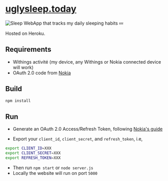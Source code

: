# [uglysleep.today](http://uglysleep.today/) 
![Sleep](public/favicon.ico)  WebApp that tracks my daily sleeping habits 💤

Hosted on Heroku.

## Requirements

* Withings activité (my device, any Withings or Nokia connected device will work)
* OAuth 2.0 code from [Nokia](https://developer.health.nokia.com/oauth2)

## Build

```bash
npm install
```

## Run

* Generate an OAuth 2.0 Access/Refresh Token, following [Nokia's guide](https://developer.health.nokia.com/oauth2)

* Export your `client_id`, `client_secret`, and `refresh_token`, i.e,

```bash
export CLIENT_ID=XXX
export CLIENT_SECRET=XXX
export REFRESH_TOKEN=XXX
```

* Then run `npm start` or `node server.js`
* Locally the website will run on port `5000`

